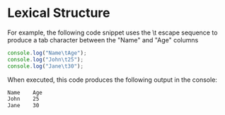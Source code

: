 # Lexical Structure

For example, the following code snippet uses the \t escape sequence to produce a tab character between the "Name" and "Age" columns
```js
console.log("Name\tAge");
console.log("John\t25");
console.log("Jane\t30");
```
When executed, this code produces the following output in the console:
```bash
Name    Age
John    25
Jane    30
```

